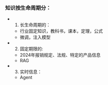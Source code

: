 ### 知识按生命周期分：
- 1. 长生命周期的：
    - 行业固定知识，教科书，课本，定理，公式
    - 微调，注入模型
- 2. 固定期限的:
    - 2024年报销规定、法规、特定的产品信息
    - RAG
- 3. 实时信息：
    - Agent